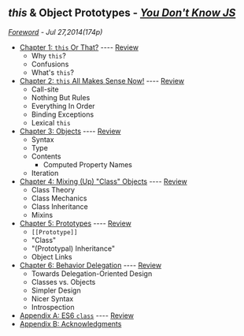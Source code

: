 ## *this* & Object Prototypes - *[You Don't Know JS](https://github.com/kiyounglee/You-Dont-Know-JS/blob/master/README2.md)*
*[Foreword](forword.md) - Jul 27,2014(174p)*
* [Chapter 1: `this` Or That?](ch1.md) ---- [Review](ch1.md#review-tldr)
	* Why `this`?
	* Confusions
	* What's `this`?
* [Chapter 2: `this` All Makes Sense Now!](ch2.md) ---- [Review](ch2.md#review-tldr)
	* Call-site
	* Nothing But Rules
	* Everything In Order
	* Binding Exceptions
	* Lexical `this`
* [Chapter 3: Objects](ch3.md) ---- [Review](ch3.md#review-tldr)
	* Syntax
	* Type
	* Contents
		* Computed Property Names
	* Iteration
* [Chapter 4: Mixing (Up) "Class" Objects](ch4.md) ---- [Review](ch4.md#review-tldr)
	* Class Theory
	* Class Mechanics
	* Class Inheritance
	* Mixins
* [Chapter 5: Prototypes](ch5.md) ---- [Review](ch5.md#review-tldr)
	* `[[Prototype]]`
	* "Class"
	* "(Prototypal) Inheritance"
	* Object Links
* [Chapter 6: Behavior Delegation](ch6.md) ---- [Review](ch6.md#review-tldr)
	* Towards Delegation-Oriented Design
	* Classes vs. Objects
	* Simpler Design
	* Nicer Syntax
	* Introspection
* [Appendix A: ES6 `class`](apA.md) ---- [Review](apA.md#review-tldr)
* [Appendix B: Acknowledgments](apB.md)


